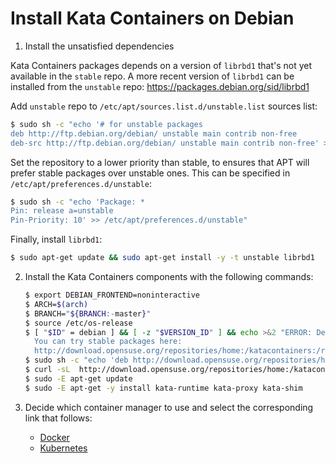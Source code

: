 # Install Kata Containers on Debian

1. Install the unsatisfied dependencies

  Kata Containers packages depends on a version of `librbd1` that's not yet available in the `stable` repo.
  A more recent version of `librbd1` can be installed from the `unstable` repo: https://packages.debian.org/sid/librbd1

  Add `unstable` repo to `/etc/apt/sources.list.d/unstable.list` sources list:
  
  ```bash
  $ sudo sh -c "echo '# for unstable packages
  deb http://ftp.debian.org/debian/ unstable main contrib non-free
  deb-src http://ftp.debian.org/debian/ unstable main contrib non-free' > /etc/apt/sources.list.d/unstable.list"
  ```
  
  Set the repository to a lower priority than stable, to ensures that APT will prefer stable packages over unstable ones. This can be specified in `/etc/apt/preferences.d/unstable`:
  
  ```bash
  $ sudo sh -c "echo 'Package: *
  Pin: release a=unstable
  Pin-Priority: 10' >> /etc/apt/preferences.d/unstable"
  ```

  Finally, install `librbd1`:

  ```bash 
  $ sudo apt-get update && sudo apt-get install -y -t unstable librbd1
  ```

2. Install the Kata Containers components with the following commands:

   ```bash
   $ export DEBIAN_FRONTEND=noninteractive
   $ ARCH=$(arch)
   $ BRANCH="${BRANCH:-master}"
   $ source /etc/os-release
   $ [ "$ID" = debian ] && [ -z "$VERSION_ID" ] && echo >&2 "ERROR: Debian unstable not supported.
     You can try stable packages here:
     http://download.opensuse.org/repositories/home:/katacontainers:/releases:/${ARCH}:/${BRANCH}" && exit 1
   $ sudo sh -c "echo 'deb http://download.opensuse.org/repositories/home:/katacontainers:/releases:/${ARCH}:/${BRANCH}/Debian_${VERSION_ID}/ /' > /etc/apt/sources.list.d/kata-containers.list"
   $ curl -sL  http://download.opensuse.org/repositories/home:/katacontainers:/releases:/${ARCH}:/${BRANCH}/Debian_${VERSION_ID}/Release.key | sudo apt-key add -
   $ sudo -E apt-get update
   $ sudo -E apt-get -y install kata-runtime kata-proxy kata-shim
   ```

3. Decide which container manager to use and select the corresponding link that follows:

   - [Docker](docker/ubuntu-docker-install.md)
   - [Kubernetes](https://github.com/kata-containers/documentation/blob/master/Developer-Guide.md#run-kata-containers-with-kubernetes)
